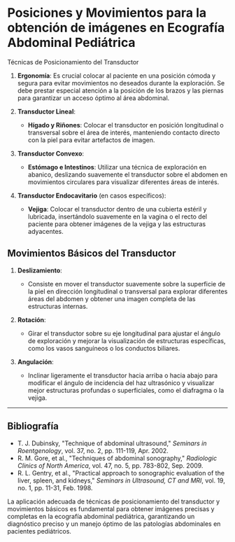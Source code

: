 # Posiciones y Movimientos para la obtención de imágenes en Ecografía Abdominal Pediátrica

<p La calidad de las imágenes en la ecografía abdominal pediátrica depende en gran medida de las posiciones y movimientos adecuados del transductor. A continuación, se detallan las técnicas de posicionamiento del transductor y los movimientos básicos necesarios para obtener imágenes óptimas, con un enfoque en la ergonomía y el confort del paciente pediátrico.

## Técnicas de Posicionamiento del Transductor

1. **Ergonomía**: Es crucial colocar al paciente en una posición cómoda y segura para evitar movimientos no deseados durante la exploración. Se debe prestar especial atención a la posición de los brazos y las piernas para garantizar un acceso óptimo al área abdominal.

2. **Transductor Lineal**:
   - **Hígado y Riñones**: Colocar el transductor en posición longitudinal o transversal sobre el área de interés, manteniendo contacto directo con la piel para evitar artefactos de imagen.

3. **Transductor Convexo**:
   - **Estómago e Intestinos**: Utilizar una técnica de exploración en abanico, deslizando suavemente el transductor sobre el abdomen en movimientos circulares para visualizar diferentes áreas de interés.

4. **Transductor Endocavitario** (en casos específicos):
   - **Vejiga**: Colocar el transductor dentro de una cubierta estéril y lubricada, insertándolo suavemente en la vagina o el recto del paciente para obtener imágenes de la vejiga y las estructuras adyacentes.

## Movimientos Básicos del Transductor

1. **Deslizamiento**:
   - Consiste en mover el transductor suavemente sobre la superficie de la piel en dirección longitudinal o transversal para explorar diferentes áreas del abdomen y obtener una imagen completa de las estructuras internas.

2. **Rotación**:
   - Girar el transductor sobre su eje longitudinal para ajustar el ángulo de exploración y mejorar la visualización de estructuras específicas, como los vasos sanguíneos o los conductos biliares.

3. **Angulación**:
   - Inclinar ligeramente el transductor hacia arriba o hacia abajo para modificar el ángulo de incidencia del haz ultrasónico y visualizar mejor estructuras profundas o superficiales, como el diafragma o la vejiga.


---
## Bibliografía

- T. J. Dubinsky, "Technique of abdominal ultrasound," *Seminars in Roentgenology*, vol. 37, no. 2, pp. 111-119, Apr. 2002.
- R. M. Gore, et al., "Techniques of abdominal sonography," *Radiologic Clinics of North America*, vol. 47, no. 5, pp. 783-802, Sep. 2009.
- R. L. Gentry, et al., "Practical approach to sonographic evaluation of the liver, spleen, and kidneys," *Seminars in Ultrasound, CT and MRI*, vol. 19, no. 1, pp. 11-31, Feb. 1998.

La aplicación adecuada de técnicas de posicionamiento del transductor y movimientos básicos es fundamental para obtener imágenes precisas y completas en la ecografía abdominal pediátrica, garantizando un diagnóstico preciso y un manejo óptimo de las patologías abdominales en pacientes pediátricos.
